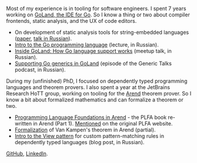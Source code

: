Most of my experience is in tooling for software engineers. I spent 7 years working on [GoLand, the IDE for Go](https://www.jetbrains.com/go/). 
So I know a thing or two about compiler frontends, static analysis, and the UX of code editors.

- On development of static analysis tools for string-embedded languages ([paper](https://dl.acm.org/doi/10.1145/2855667.2855672), [talk in Russian](https://www.youtube.com/watch?v=hD4TKkTKaBE)).
- [Intro to the Go programming language](https://www.youtube.com/watch?v=1V5GAYoaKRE) (lecture, in Russian).
- [Inside GoLand: How Go language support works](https://www.youtube.com/watch?v=5RkHot9MES0) (meetup talk, in Russian).
- [Supporting Go generics in GoLand](https://soundcloud.com/generictalks/generictalks-s03e03-goland-special) (episode of the Generic Talks podcast, in Russian).

During my (unfinished) PhD, I focused on dependently typed programming languages and theorem provers. 
I also spent a year at the JetBrains Research HoTT group, working on tooling for the [Arend](https://arend-lang.github.io/) theorem prover. So I know a bit about formalized mathematics and can formalize a theorem or two.

- [Programming Language Foundations in Arend](https://github.com/marat-rkh/PLFArend) - the PLFA book re-written in Arend (Part 1). [Mentioned](https://plfa.github.io/#derived-works) on the original PLFA website.
- [Formalization](https://github.com/marat-rkh/van-kampen) of Van Kampen's theorem in Arend (partial).
- [Intro to the View pattern](https://habr.com/ru/companies/JetBrains-education/articles/277989/) for custom pattern-matching rules in dependently typed languages (blog post, in Russian).

[GitHub](https://github.com/marat-rkh), [LinkedIn](https://www.linkedin.com/in/marat-khabibullin-a5368310b/).